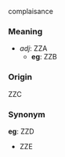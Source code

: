 complaisance
### Meaning
+ _adj_: ZZA
	+ __eg__: ZZB

### Origin

ZZC

### Synonym

__eg__: ZZD

+ ZZE



